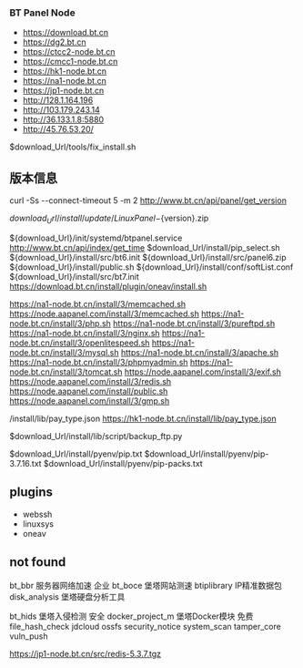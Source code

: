 ### BT Panel Node
- https://download.bt.cn
- https://dg2.bt.cn
- https://ctcc2-node.bt.cn
- https://cmcc1-node.bt.cn
- https://hk1-node.bt.cn
- https://na1-node.bt.cn
- https://jp1-node.bt.cn
- http://128.1.164.196
- http://103.179.243.14
- http://36.133.1.8:5880
- http://45.76.53.20/

$download_Url/tools/fix_install.sh

## 版本信息
curl -Ss --connect-timeout 5 -m 2 http://www.bt.cn/api/panel/get_version

$download_Url/install/update/LinuxPanel-${version}.zip

${download_Url}/init/systemd/btpanel.service
http://www.bt.cn/api/index/get_time
$download_Url/install/pip_select.sh
${download_Url}/install/src/bt6.init
${download_Url}/install/src/panel6.zip
${download_Url}/install/public.sh
${download_Url}/install/conf/softList.conf
${download_Url}/install/src/bt7.init
https://download.bt.cn/install/plugin/oneav/install.sh

https://na1-node.bt.cn/install/3/memcached.sh
https://node.aapanel.com/install/3/memcached.sh
https://na1-node.bt.cn/install/3/php.sh
https://na1-node.bt.cn/install/3/pureftpd.sh
https://na1-node.bt.cn/install/3/nginx.sh
https://na1-node.bt.cn/install/3/openlitespeed.sh
https://na1-node.bt.cn/install/3/mysql.sh
https://na1-node.bt.cn/install/3/apache.sh
https://na1-node.bt.cn/install/3/phpmyadmin.sh
https://na1-node.bt.cn/install/3/tomcat.sh
https://node.aapanel.com/install/3/exif.sh
https://node.aapanel.com/install/3/redis.sh
https://node.aapanel.com/install/public.sh
https://node.aapanel.com/install/3/gmp.sh

/install/lib/pay_type.json
https://hk1-node.bt.cn/install/lib/pay_type.json

$download_Url/install/lib/script/backup_ftp.py

$download_Url/install/pyenv/pip.txt
$download_Url/install/pyenv/pip-3.7.16.txt
$download_Url/install/pyenv/pip-packs.txt

## plugins
- webssh
- linuxsys
- oneav

## not found
bt_bbr 服务器网络加速 企业
bt_boce 堡塔网站测速
btiplibrary IP精准数据包
disk_analysis 堡塔硬盘分析工具


bt_hids 堡塔入侵检测 安全
docker_project_m 堡塔Docker模块 免费
file_hash_check
jdcloud
ossfs
security_notice
system_scan
tamper_core
vuln_push


https://jp1-node.bt.cn/src/redis-5.3.7.tgz